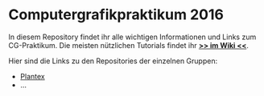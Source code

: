 # Computergrafikpraktikum 2016

In diesem Repository findet ihr alle wichtigen Informationen und Links zum CG-Praktikum. Die meisten nützlichen Tutorials findet ihr **[>> im Wiki <<](https://github.com/OsnaCS/cgp-2016/wiki)**.

Hier sind die Links zu den Repositories der einzelnen Gruppen:

- [Plantex](https://github.com/OsnaCS/plantex)
- ...
